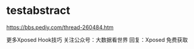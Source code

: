 # testabstract
https://bbs.pediy.com/thread-260484.htm

更多Xposed Hook技巧
关注公众号：大数据看世界
回复：Xposed 
免费获取
